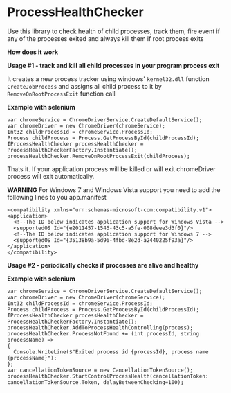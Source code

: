# ProcessHealthChecker
Use this library to check health of child processes, track them, fire event if any of the processes exited and always kill them if root process exits

**How does it work**

**Usage #1 - track and kill all child processes in your program process exit**

It creates a new process tracker using windows' `kernel32.dll` function `CreateJobProcess` and assigns all child process to it by `RemoveOnRootProcessExit` function call

**Example with selenium**


```
var chromeService = ChromeDriverService.CreateDefaultService();
var chromeDriver = new ChromeDriver(chromeService);
Int32 childProcessId = chromeService.ProcessId;
Process childProcess = Process.GetProcessById(childProcessId);
IProcessHealthChecker processHealthChecker = ProcessHealthCheckerFactory.Instantiate();
processHealthChecker.RemoveOnRootProcessExit(childProcess);
```

Thats it. If your application process will be killed or will exit chromeDriver process will exit automatically.

**WARNING**
For Windows 7 and Windows Vista support you need to add the following lines to you app.manifest

```
<compatibility xmlns="urn:schemas-microsoft-com:compatibility.v1">
<application>
  <!--The ID below indicates application support for Windows Vista -->
  <supportedOS Id="{e2011457-1546-43c5-a5fe-008deee3d3f0}"/>
  <!--The ID below indicates application support for Windows 7 -->
  <supportedOS Id="{35138b9a-5d96-4fbd-8e2d-a2440225f93a}"/>
</application>
</compatibility>
```


**Usage #2 - periodically checks if processes are alive and healthy**

**Example with selenium**

```
var chromeService = ChromeDriverService.CreateDefaultService();
var chromeDriver = new ChromeDriver(chromeService);
Int32 childProcessId = chromeService.ProcessId;
Process childProcess = Process.GetProcessById(childProcessId);
IProcessHealthChecker processHealthChecker = ProcessHealthCheckerFactory.Instantiate();
processHealthChecker.AddToProcessHealthControlling(process);
processHealthChecker.ProcessNotFound += (int processId, string processName) => 
{
  Console.WriteLine($"Exited process id {processId}, process name {processName}");
};
var cancellationTokenSource = new CancellationTokenSource();
processHealthChecker.StartControlProcessHealth(cancellationToken: cancellationTokenSource.Token, delayBetweenChecking=100);
```
